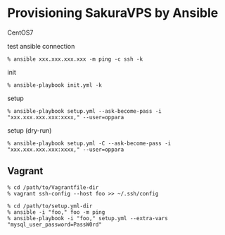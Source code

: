 # Provisioning SakuraVPS by Ansible

CentOS7

test ansible connection

    % ansible xxx.xxx.xxx.xxx -m ping -c ssh -k

init

    % ansible-playbook init.yml -k

setup

    % ansible-playbook setup.yml --ask-become-pass -i "xxx.xxx.xxx.xxx:xxxx," --user=oppara 

setup (dry-run)

    % ansible-playbook setup.yml -C --ask-become-pass -i "xxx.xxx.xxx.xxx:xxxx," --user=oppara 

## Vagrant

    % cd /path/to/Vagrantfile-dir
    % vagrant ssh-config --host foo >> ~/.ssh/config

    % cd /path/to/setup.yml-dir
    % ansible -i "foo," foo -m ping 
    % ansible-playbook -i "foo," setup.yml --extra-vars "mysql_user_password=PassW0rd"

